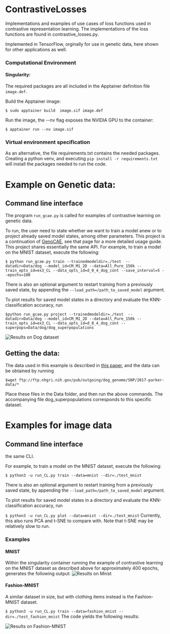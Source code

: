 # ContrastiveLosses
Implementations and examples of use cases of loss functions used in contrastive representation learning. The implementations of the loss functions are found in contrastive_losses.py. 

Implemented in TensorFlow, orginally for use in genetic data, here shown for other applications as well.
### Computational Environment

#### Singularity:
The required packages are all included in the Apptainer definition file `image.def`.

Build the Apptainer image:

`$ sudo apptainer build  image.sif image.def`

Run the image, the --nv flag exposes the NVIDIA GPU to the container: 

`$ apptainer run --nv image.sif`

### Virtual environment specification
As an alternative, the file requirements.txt contains the needed packages. Creating a python venv, and executing 
`pip install -r requirements.txt`
will install the packages needed to run the code.



# Example on Genetic data:
## Command line interface


The program `run_gcae.py` is called for examples of contrastive learning on genetic data.

To run, the user need to state whether we want to train a model anew or to project already saved model states, among other parameters. This project is a continuation of [GenoCAE](https://github.com/kausmees/GenoCAE), see that page for a more detailed usage guide. This project shares essentially 
the same API.
For example, to train a model on the MNIST dataset, execute the following:

`$ python run_gcae.py train --trainedmodeldir=./test  --datadir=Data/dog --model_id=CM_M1_2D --data=All_Pure_150k --train_opts_id=ex3_CL --data_opts_id=d_0_4_dog_cont --save_interval=5 --epochs=100`

There is also an optional argument to restart training from a previously saved state, by appending the `--load_path=/path_to_saved_model` argument.

To plot results for saved model states in a directory and evaluate the KNN-classification accuracy, run 

`$python run_gcae.py project --trainedmodeldir=./test  --datadir=Data/dog --model_id=CM_M1_2D --data=All_Pure_150k --train_opts_id=ex3_CL --data_opts_id=d_0_4_dog_cont --superpops=Data/dog/dog_superpopulations`


![Results on Dog dataset](gcae/animated.gif)


## Getting the data:
The data used in this example is described in [this paper](https://pubmed.ncbi.nlm.nih.gov/28445722/), and the data can be obtained by running 

`$wget ftp://ftp.nhgri.nih.gov/pub/outgoing/dog_genome/SNP/2017-parker-data/*`

Place these files in the Data folder, and then run the above commands. The accompanying file dog_superpopulations corresponds to this specific dataset.
# Examples for image data
## Command line interface
the same CLI.

For example, to train a model on the MNIST dataset, execute the following:

`$ python3 -u run_CL.py train --data=mnist --dir=./test_mnist`

There is also an optional argument to restart training from a previously saved state, by appending the `--load_path=/path_to_saved_model` argument.

To plot results for saved model states in a directory and evaluate the KNN-classification accuracy, run 

`$ python3 -u run_CL.py plot --data=mnist --dir=./test_mnist`
Currently, this also runs PCA and t-SNE to compare with. Note that t-SNE may be relatively slow to run.



### Examples
#### MNIST
Within the singularity container running the example of contrastive learning on the MNIST dataset as described above for approximately 400 epochs, generates the following output: ![Results on Mnist](example_figures/mnist_example.jpg)


#### Fashion-MNIST

A similar dataset in size, but with clothing items instead is the Fashion-MNIST dataset. 

`$ python3 -u run_CL.py train --data=fashion_mnist --dir=./test_fashion_mnist`
The code yields the following results:


![Results on Fashion-MNIST](example_figures/fashion_mnist_example.png)


